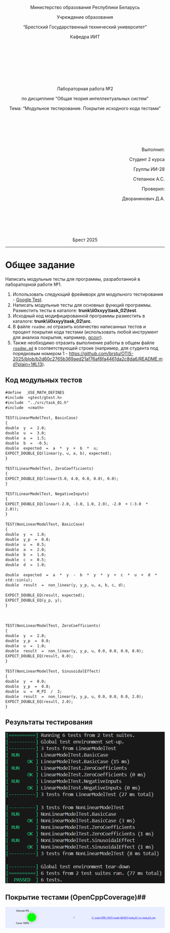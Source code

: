 <p align="center"> Министерство образования Республики Беларусь</p>
<p align="center">Учреждение образования</p>
<p align="center">“Брестский Государственный технический университет”</p>
<p align="center">Кафедра ИИТ</p>
<br><br><br><br><br><br><br>
<p align="center">Лабораторная работа №2</p>
<p align="center">по дисциплине “Общая теория интеллектуальных систем”</p>
<p align="center">Тема: “Модульное тестирование. Покрытие исходного кода тестами”</p>
<br><br><br><br><br>
<p align="right">Выполнил:</p>
<p align="right">Студент 2 курса</p>
<p align="right">Группы ИИ-28</p>
<p align="right">Степанюк А.С.</p>
<p align="right">Проверил:</p>
<p align="right">Дворанинович Д.А.</p>
<br><br><br><br><br>
<p align="center">Брест 2025</p>

<hr>


# Общее задание #
Написать модульные тесты для программы, разработанной в лабораторной работе №1.

1. Использовать следующий фреймворк для модульного тестирования - [Google Test](https://google.github.io/googletest/).
2. Написать модульные тесты для основных функций программы. Разместить тесты в каталоге: **trunk\ii0xxyy\task_02\test**.
3. Исходный код модифицированной программы разместить в каталоге: **trunk\ii0xxyy\task_02\src**.
4. В файле `readme.md` отразить количество написанных тестов и процент покрытия кода тестами (использовать любой инструмент для анализа покрытия, например, [gcovr](https://gcovr.com/en/stable/)).
5. Также необходимо отразить выполнение работы в общем файле [`readme.md`](https://github.com/brstu/OTIS-2025/blob/main/README.md) в соответствующей строке (например, для студента под порядковым номером 1 - https://github.com/brstu/OTIS-2025/blob/b2d60c2765b369aed21af76af8fa4461da2c8da6/README.md?plain=1#L13).
## Код модульных тестов ##
```
#define  _USE_MATH_DEFINES
#include  <gtest/gtest.h>
#include  "../src/task_01.h"
#include  <cmath>

TEST(LinearModelTest, BasicCase)
{
double  y  =  2.0;
double  u  =  3.0;
double  a  =  1.5;
double  b  =  -0.5;
double  expected  =  a  *  y  +  b  *  u;
EXPECT_DOUBLE_EQ(linear(y, u, a, b), expected);
}

TEST(LinearModelTest, ZeroCoefficients)
{
EXPECT_DOUBLE_EQ(linear(5.0, 4.0, 0.0, 0.0), 0.0);
}

TEST(LinearModelTest, NegativeInputs)
{
EXPECT_DOUBLE_EQ(linear(-2.0, -3.0, 1.0, 2.0), -2.0  + (-3.0  *  2.0));
} 

TEST(NonLinearModelTest, BasicCase)
{
double  y  =  1.0;
double  y_p  =  0.0;
double  u  =  0.5;
double  a  =  2.0;
double  b  =  1.0;
double  c  =  0.5;
double  d  =  1.0;

double  expected  =  a  *  y  -  b  *  y  *  y  +  c  *  u  +  d  *  std::sin(u);
double  result  =  non_linear(y, y_p, u, a, b, c, d);

EXPECT_DOUBLE_EQ(result, expected);
EXPECT_DOUBLE_EQ(y_p, y);
}

  

TEST(NonLinearModelTest, ZeroCoefficients)
{
double  y  =  2.0;
double  y_p  =  0.0;
double  u  =  1.0;
double  result  =  non_linear(y, y_p, u, 0.0, 0.0, 0.0, 0.0);
EXPECT_DOUBLE_EQ(result, 0.0);
}

TEST(NonLinearModelTest, SinusoidalEffect)
{
double  y  =  0.0;
double  y_p  =  0.0;
double  u  =  M_PI  /  2;
double  result  =  non_linear(y, y_p, u, 0.0, 0.0, 0.0, 2.0);
EXPECT_DOUBLE_EQ(result, 2.0);
}
```
## Результаты тестирования ##
![Результаты тестирования:](images/img1.png)
## Покрытие тестами (OpenCppCoverage)##
![Покрытие тестами:](images/img2.png)